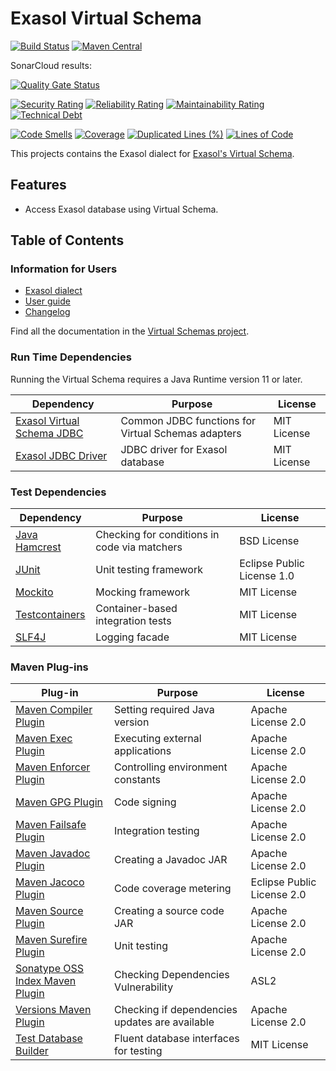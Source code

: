 # Exasol Virtual Schema 

[![Build Status](https://travis-ci.com/exasol/exasol-virtual-schema.svg?branch=master)](https://travis-ci.com/exasol/exasol-virtual-schema)
[![Maven Central](https://img.shields.io/maven-central/v/com.exasol/exasol-virtual-schema)](https://search.maven.org/artifact/com.exasol/exasol-virtual-schema)

SonarCloud results:

[![Quality Gate Status](https://sonarcloud.io/api/project_badges/measure?project=com.exasol%3Aexasol-virtual-schema&metric=alert_status)](https://sonarcloud.io/dashboard?id=com.exasol%3Aexasol-virtual-schema)

[![Security Rating](https://sonarcloud.io/api/project_badges/measure?project=com.exasol%3Aexasol-virtual-schema&metric=security_rating)](https://sonarcloud.io/dashboard?id=com.exasol%3Aexasol-virtual-schema)
[![Reliability Rating](https://sonarcloud.io/api/project_badges/measure?project=com.exasol%3Aexasol-virtual-schema&metric=reliability_rating)](https://sonarcloud.io/dashboard?id=com.exasol%3Aexasol-virtual-schema)
[![Maintainability Rating](https://sonarcloud.io/api/project_badges/measure?project=com.exasol%3Aexasol-virtual-schema&metric=sqale_rating)](https://sonarcloud.io/dashboard?id=com.exasol%3Aexasol-virtual-schema)
[![Technical Debt](https://sonarcloud.io/api/project_badges/measure?project=com.exasol%3Aexasol-virtual-schema&metric=sqale_index)](https://sonarcloud.io/dashboard?id=com.exasol%3Aexasol-virtual-schema)

[![Code Smells](https://sonarcloud.io/api/project_badges/measure?project=com.exasol%3Aexasol-virtual-schema&metric=code_smells)](https://sonarcloud.io/dashboard?id=com.exasol%3Aexasol-virtual-schema)
[![Coverage](https://sonarcloud.io/api/project_badges/measure?project=com.exasol%3Aexasol-virtual-schema&metric=coverage)](https://sonarcloud.io/dashboard?id=com.exasol%3Aexasol-virtual-schema)
[![Duplicated Lines (%)](https://sonarcloud.io/api/project_badges/measure?project=com.exasol%3Aexasol-virtual-schema&metric=duplicated_lines_density)](https://sonarcloud.io/dashboard?id=com.exasol%3Aexasol-virtual-schema)
[![Lines of Code](https://sonarcloud.io/api/project_badges/measure?project=com.exasol%3Aexasol-virtual-schema&metric=ncloc)](https://sonarcloud.io/dashboard?id=com.exasol%3Aexasol-virtual-schema)

This projects contains the Exasol dialect for [Exasol's Virtual Schema][virtual-schemas].

## Features

* Access Exasol database using Virtual Schema.

## Table of Contents

### Information for Users

* [Exasol dialect](doc/dialects/exasol.md)
* [User guide][user-guide]
* [Changelog](doc/changes/changelog.md)

Find all the documentation in the [Virtual Schemas project][vs-doc].

### Run Time Dependencies

Running the Virtual Schema requires a Java Runtime version 11 or later.

| Dependency                                                         | Purpose                                                | License                       |
|--------------------------------------------------------------------|--------------------------------------------------------|-------------------------------|
| [Exasol Virtual Schema JDBC][virtual-schema-common-jdbc]           | Common JDBC functions for Virtual Schemas adapters     | MIT License                   |
| [Exasol JDBC Driver][exasol-jdbc-driver]                           | JDBC driver for Exasol database              | MIT License                   |

### Test Dependencies

| Dependency                                                         | Purpose                                                | License                       |
|--------------------------------------------------------------------|--------------------------------------------------------|-------------------------------|
| [Java Hamcrest](http://hamcrest.org/JavaHamcrest/)                 | Checking for conditions in code via matchers           | BSD License                   |
| [JUnit](https://junit.org/junit5)                                  | Unit testing framework                                 | Eclipse Public License 1.0    |
| [Mockito](http://site.mockito.org/)                                | Mocking framework                                      | MIT License                   |
| [Testcontainers](https://www.testcontainers.org/)                  | Container-based integration tests                      | MIT License                   |
| [SLF4J](http://www.slf4j.org/)                                     | Logging facade                                         | MIT License                   |


### Maven Plug-ins

| Plug-in                                                            | Purpose                                                | License                       |
|--------------------------------------------------------------------|--------------------------------------------------------|-------------------------------|
| [Maven Compiler Plugin][maven-compiler-plugin]                     | Setting required Java version                          | Apache License 2.0            |
| [Maven Exec Plugin](https://www.mojohaus.org/exec-maven-plugin/)   | Executing external applications                        | Apache License 2.0            |
| [Maven Enforcer Plugin][maven-enforcer-plugin]                     | Controlling environment constants                      | Apache License 2.0            |
| [Maven GPG Plugin][maven-gpg-plugin]                               | Code signing                                           | Apache License 2.0            |
| [Maven Failsafe Plugin][maven-failsafe-plugin]                     | Integration testing                                    | Apache License 2.0            |
| [Maven Javadoc Plugin][maven-javadoc-plugin]                       | Creating a Javadoc JAR                                 | Apache License 2.0            |
| [Maven Jacoco Plugin][maven-jacoco-plugin]                         | Code coverage metering                                 | Eclipse Public License 2.0    |
| [Maven Source Plugin][maven-source-plugin]                         | Creating a source code JAR                             | Apache License 2.0            |
| [Maven Surefire Plugin][maven-surefire-plugin]                     | Unit testing                                           | Apache License 2.0            |
| [Sonatype OSS Index Maven Plugin][sonatype-oss-index-maven-plugin] | Checking Dependencies Vulnerability                    | ASL2                          |
| [Versions Maven Plugin][versions-maven-plugin]                     | Checking if dependencies updates are available         | Apache License 2.0            |
| [Test Database Builder][test-db-builder]                           | Fluent database interfaces for testing                 | MIT License                   |

[exasol-jdbc-driver]: https://www.exasol.com/portal/display/DOWNLOAD/Exasol+Download+Section
[maven-compiler-plugin]: https://maven.apache.org/plugins/maven-compiler-plugin/
[maven-enforcer-plugin]: http://maven.apache.org/enforcer/maven-enforcer-plugin/
[maven-gpg-plugin]: https://maven.apache.org/plugins/maven-gpg-plugin/
[maven-failsafe-plugin]: https://maven.apache.org/surefire/maven-failsafe-plugin/
[maven-javadoc-plugin]: https://maven.apache.org/plugins/maven-javadoc-plugin/
[maven-jacoco-plugin]: https://www.eclemma.org/jacoco/trunk/doc/maven.html
[maven-source-plugin]: https://maven.apache.org/plugins/maven-source-plugin/
[maven-surefire-plugin]: https://maven.apache.org/surefire/maven-surefire-plugin/
[sonatype-oss-index-maven-plugin]: https://sonatype.github.io/ossindex-maven/maven-plugin/
[test-db-builder]: https://github.com/exasol/test-db-builder/
[user-guide]: https://github.com/exasol/virtual-schemas/blob/master/doc/user-guide/user_guide.md#using-the-adapter
[versions-maven-plugin]: https://www.mojohaus.org/versions-maven-plugin/
[virtual-schemas]: https://github.com/exasol/virtual-schemas
[virtual-schema-common-jdbc]:https://github.com/exasol/virtual-schema-common-jdbc
[vs-doc]: https://github.com/exasol/virtual-schemas/tree/master/doc
